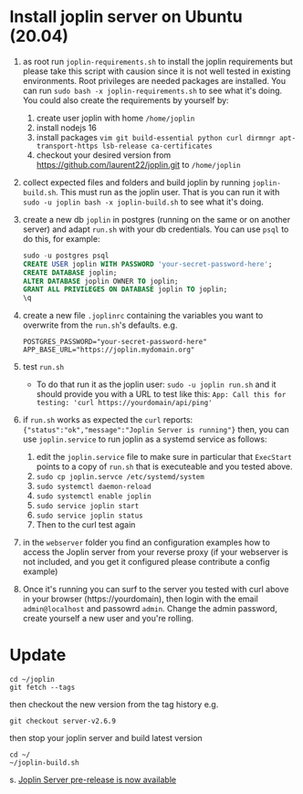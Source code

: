 # Install joplin server on Ubuntu (20.04)

1. as root run `joplin-requirements.sh` to install the joplin requirements but please take this script with causion since it is not well tested in existing environments. Root privileges are needed packages are installed. You can run `sudo bash -x joplin-requirements.sh` to see what it's doing. 
    You could also create the requirements by yourself by:
    
    1. create user joplin with home `/home/joplin`
    2. install nodejs 16
    3. install packages `vim git build-essential python curl dirmngr apt-transport-https lsb-release ca-certificates`
    4. checkout your desired version from https://github.com/laurent22/joplin.git to `/home/joplin`
    
2. collect expected files and folders and build joplin by running `joplin-build.sh`.  This must run as the joplin user. That is you can run it with `sudo -u joplin bash -x joplin-build.sh` to see what it's doing.

3. create a new db `joplin` in postgres (running on the same or on another server) and adapt `run.sh` with your db credentials. You can use `psql` to do this, for example:

    ```sql
    sudo -u postgres psql
    CREATE USER joplin WITH PASSWORD 'your-secret-password-here';
    CREATE DATABASE joplin;
    ALTER DATABASE joplin OWNER TO joplin;
    GRANT ALL PRIVILEGES ON DATABASE joplin TO joplin;
    \q
    ```

4. create a new file `.joplinrc` containing the variables you want to overwrite from the `run.sh`'s defaults. e.g.
    ````
    POSTGRES_PASSWORD="your-secret-password-here"
    APP_BASE_URL="https://joplin.mydomain.org"
    ````
    
5. test `run.sh`

    - To do that run it as the joplin user: `sudo -u joplin run.sh` and it should provide you with a URL to test like this:
        `App: Call this for testing: 'curl https://yourdomain/api/ping'`

6. if `run.sh` works as expected the `curl` reports:
    `{"status":"ok","message":"Joplin Server is running"}`
    then, you can use `joplin.service` to run joplin as a systemd service as follows:

    1. edit the `joplin.service` file to make sure in particular that `ExecStart` points to a copy of `run.sh` that is executeable and you tested above.
    2. `sudo cp joplin.servce /etc/systemd/system`
    3. `sudo systemctl daemon-reload`
    4. `sudo systemctl enable joplin`
    5. `sudo service joplin start`
    6. `sudo service joplin status`
    7. Then to the curl test again

7. in the `webserver` folder you find an configuration examples how to access the Joplin server from your reverse proxy (if your webserver is not included, and you get it configured please contribute a config example)

8. Once it's running you can surf to the server you tested with curl above in your browser (https://yourdomain), then login with the email `admin@localhost` and passowrd `admin`. Change the admin password, create yourself a new user and you're rolling.

# Update

````
cd ~/joplin
git fetch --tags
````
then checkout the new version from the tag history e.g.
````
git checkout server-v2.6.9
````
then stop your joplin server and build latest version
````
cd ~/
~/joplin-build.sh
````

s. [Joplin Server pre-release is now available](https://discourse.joplinapp.org/t/joplin-server-pre-release-is-now-available/13605/176)
